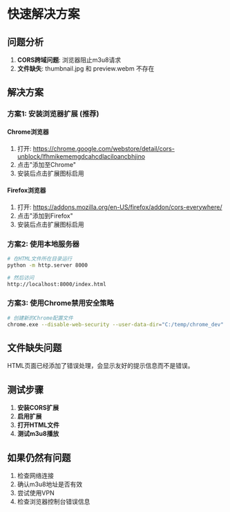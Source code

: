# 快速解决方案

## 问题分析
1. **CORS跨域问题**: 浏览器阻止m3u8请求
2. **文件缺失**: thumbnail.jpg 和 preview.webm 不存在

## 解决方案

### 方案1: 安装浏览器扩展 (推荐)

#### Chrome浏览器
1. 打开: https://chrome.google.com/webstore/detail/cors-unblock/lfhmikememgdcahcdlaciloancbhjino
2. 点击"添加至Chrome"
3. 安装后点击扩展图标启用

#### Firefox浏览器
1. 打开: https://addons.mozilla.org/en-US/firefox/addon/cors-everywhere/
2. 点击"添加到Firefox"
3. 安装后点击扩展图标启用

### 方案2: 使用本地服务器

```bash
# 在HTML文件所在目录运行
python -m http.server 8000

# 然后访问
http://localhost:8000/index.html
```

### 方案3: 使用Chrome禁用安全策略

```bash
# 创建新的Chrome配置文件
chrome.exe --disable-web-security --user-data-dir="C:/temp/chrome_dev"
```

## 文件缺失问题

HTML页面已经添加了错误处理，会显示友好的提示信息而不是错误。

## 测试步骤

1. **安装CORS扩展**
2. **启用扩展**
3. **打开HTML文件**
4. **测试m3u8播放**

## 如果仍然有问题

1. 检查网络连接
2. 确认m3u8地址是否有效
3. 尝试使用VPN
4. 检查浏览器控制台错误信息 